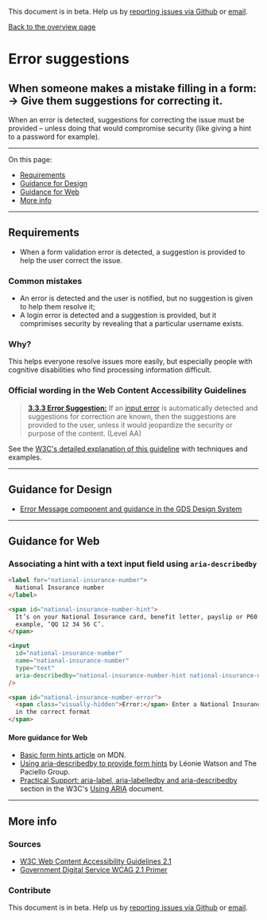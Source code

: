This document is in beta. Help us by [reporting issues via Github](https://github.com/jfhector/accessibility-guidelines) or [email](mailto:jeanfrancois.hector@googlemail.com).

[Back to the overview page](./../index.html)

# Error suggestions

## When someone makes a mistake filling in a form:<br />&rarr; Give them suggestions for correcting it.

When an error is detected, suggestions for correcting the issue must be provided – unless doing that would compromise security (like giving a hint to a password for example).

---

On this page:

- [Requirements](#requirements)
- [Guidance for Design](#guidance-for-design)
- [Guidance for Web](#guidance-for-web)
- [More info](#more-info)

---

## Requirements

- When a form validation error is detected, a suggestion is provided to help the user correct the issue.

### Common mistakes

- An error is detected and the user is notified, but no suggestion is given to help them resolve it;
- A login error is detected and a suggestion is provided, but it comprimises security by revealing that a particular username exists.

### Why?

This helps everyone resolve issues more easily, but especially people with cognitive disabilities who find processing information difficult.

### Official wording in the Web Content Accessibility Guidelines

> [**3.3.3 Error Suggestion:**](https://www.w3.org/TR/UNDERSTANDING-WCAG20/minimize-error-suggestions.html) If an [input error](https://www.w3.org/TR/UNDERSTANDING-WCAG20/minimize-error-suggestions.html#input-errordef) is automatically detected and suggestions for correction are known, then the suggestions are provided to the user, unless it would jeopardize the security or purpose of the content. (Level AA)

See the [W3C's detailed explanation of this guideline](https://www.w3.org/TR/UNDERSTANDING-WCAG20/minimize-error-suggestions.html) with techniques and examples.

---

## Guidance for Design

- [Error Message component and guidance in the GDS Design System](https://design-system.service.gov.uk/components/error-message/)

---

## Guidance for Web

### Associating a hint with a text input field using `aria-describedby`

```html
<label for="national-insurance-number">
  National Insurance number
</label>

<span id="national-insurance-number-hint">
  It’s on your National Insurance card, benefit letter, payslip or P60. For
  example, ‘QQ 12 34 56 C’.
</span>

<input
  id="national-insurance-number"
  name="national-insurance-number"
  type="text"
  aria-describedby="national-insurance-number-hint national-insurance-number-error"
/>

<span id="national-insurance-number-error">
  <span class="visually-hidden">Error:</span> Enter a National Insurance number
  in the correct format
</span>
```

#### More guidance for Web

- [Basic form hints article](https://developer.mozilla.org/en-US/docs/Web/Accessibility/ARIA/forms/Basic_form_hints) on MDN.
- [Using aria-describedby to provide form hints](https://www.paciellogroup.com/blog/2014/12/using-aria-describedby-to-provide-helpful-form-hints/) by Léonie Watson and The Paciello Group.
- [Practical Support: aria-label, aria-labelledby and aria-describedby](https://www.w3.org/TR/using-aria/#practical-support-aria-label-aria-labelledby-and-aria-describedby) section in the W3C's [Using ARIA](https://www.w3.org/TR/using-aria/) document.

---

## More info

### Sources

- [W3C Web Content Accessibility Guidelines 2.1](https://www.w3.org/TR/WCAG21/)
- [Government Digital Service WCAG 2.1 Primer](https://alphagov.github.io/wcag-primer/)

### Contribute

This document is in beta. Help us by [reporting issues via Github](https://github.com/jfhector/accessibility-guidelines) or [email](mailto:jeanfrancois.hector@googlemail.com).
